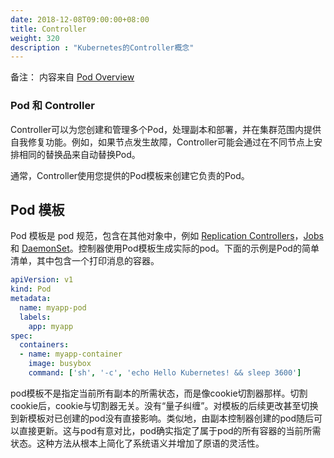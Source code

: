 ```yaml
---
date: 2018-12-08T09:00:00+08:00
title: Controller
weight: 320
description : "Kubernetes的Controller概念"
---
```


备注： 内容来自 [Pod Overview](https://kubernetes.io/docs/concepts/workloads/pods/pod-overview/)

### Pod 和 Controller

Controller可以为您创建和管理多个Pod，处理副本和部署，并在集群范围内提供自我修复功能。例如，如果节点发生故障，Controller可能会通过在不同节点上安排相同的替换品来自动替换Pod。

通常，Controller使用您提供的Pod模板来创建它负责的Pod。

## Pod 模板

Pod 模板是 pod 规范，包含在其他对象中，例如 [Replication Controllers](https://kubernetes.io/docs/concepts/workloads/controllers/replicationcontroller/)，[Jobs](https://kubernetes.io/docs/concepts/jobs/run-to-completion-finite-workloads/)和 [DaemonSet](https://kubernetes.io/docs/concepts/workloads/controllers/daemonset/)。控制器使用Pod模板生成实际的pod。下面的示例是Pod的简单清单，其中包含一个打印消息的容器。

```yaml
apiVersion: v1
kind: Pod
metadata:
  name: myapp-pod
  labels:
    app: myapp
spec:
  containers:
  - name: myapp-container
    image: busybox
    command: ['sh', '-c', 'echo Hello Kubernetes! && sleep 3600']
```

pod模板不是指定当前所有副本的所需状态，而是像cookie切割器那样。切割cookie后，cookie与切割器无关。没有“量子纠缠”。对模板的后续更改甚至切换到新模板对已创建的pod没有直接影响。类似地，由副本控制器创建的pod随后可以直接更新。这与pod有意对比，pod确实指定了属于pod的所有容器的当前所需状态。这种方法从根本上简化了系统语义并增加了原语的灵活性。





